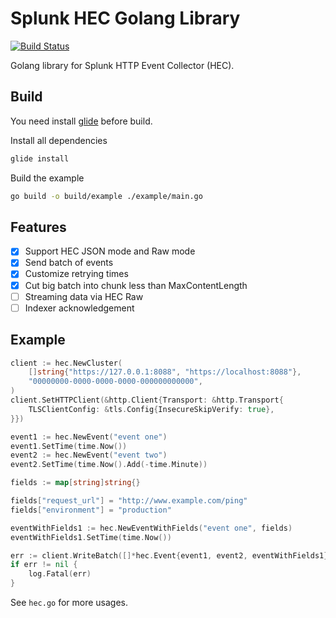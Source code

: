 Splunk HEC Golang Library
=========================

[![Build Status](https://travis-ci.org/fuyufjh/splunk-hec-go.svg?branch=master)](https://travis-ci.org/fuyufjh/splunk-hec-go)

Golang library for Splunk HTTP Event Collector (HEC).

## Build

You need install [glide](https://github.com/Masterminds/glide) before build.

Install all dependencies

```bash
glide install
```

Build the example

```bash
go build -o build/example ./example/main.go
```

## Features

- [x] Support HEC JSON mode and Raw mode
- [x] Send batch of events
- [x] Customize retrying times
- [x] Cut big batch into chunk less than MaxContentLength
- [ ] Streaming data via HEC Raw
- [ ] Indexer acknowledgement

## Example

```go
client := hec.NewCluster(
	[]string{"https://127.0.0.1:8088", "https://localhost:8088"},
	"00000000-0000-0000-0000-000000000000",
)
client.SetHTTPClient(&http.Client{Transport: &http.Transport{
	TLSClientConfig: &tls.Config{InsecureSkipVerify: true},
}})

event1 := hec.NewEvent("event one")
event1.SetTime(time.Now())
event2 := hec.NewEvent("event two")
event2.SetTime(time.Now().Add(-time.Minute))

fields := map[string]string{}

fields["request_url"] = "http://www.example.com/ping"
fields["environment"] = "production"

eventWithFields1 := hec.NewEventWithFields("event one", fields)
eventWithFields1.SetTime(time.Now())

err := client.WriteBatch([]*hec.Event{event1, event2, eventWithFields1})
if err != nil {
	log.Fatal(err)
}
```

See `hec.go` for more usages.
